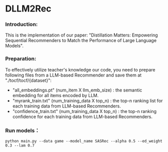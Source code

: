 # DLLM2Rec
### Introduction:
This is the implementation of our paper: "Distillation Matters: Empowering Sequential Recommenders to Match the Performance of Large Language Models".
### Preparation:
To effectively utilize teacher's knowledge our code, you need to prepare following files from a LLM-based Recommender and save them at "./tocf/tocf/{dataset}":
* "all_embeddings.pt" (num_item X llm_emb_size) : the semantic embedding for all items encoded by LLM.
* "myrank_train.txt"  (num_training_data X top_n) : the top-n ranking list for each training data from LLM-based Recommenders.
* "confidence_train.txt"  (num_training_data X top_n) : the top-n ranking confidence for each training data from LLM-based Recommenders.
### Run models：
```
python main.py --data game --model_name SASRec --alpha 0.5 --ed_weight 0.3 --lam 0.7
```

